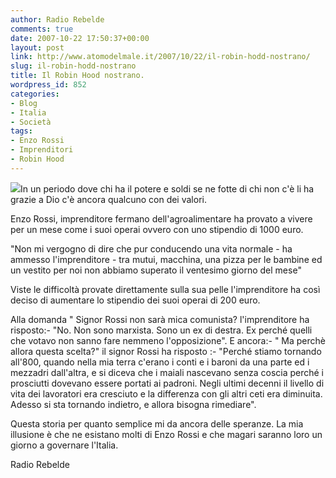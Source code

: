 ```yaml
---
author: Radio Rebelde
comments: true
date: 2007-10-22 17:50:37+00:00
layout: post
link: http://www.atomodelmale.it/2007/10/22/il-robin-hodd-nostrano/
slug: il-robin-hodd-nostrano
title: Il Robin Hood nostrano.
wordpress_id: 852
categories:
- Blog
- Italia
- Società
tags:
- Enzo Rossi
- Imprenditori
- Robin Hood
---
```


![](http://www.atomodelmale.it/wp-content/uploads/2008/10/robin-300x267.jpg)In un periodo dove chi ha il potere e soldi  se ne fotte di chi non c'è li ha grazie a Dio c'è ancora qualcuno con dei valori.

Enzo Rossi, imprenditore fermano dell'agroalimentare ha provato a vivere per un mese come i suoi operai ovvero con uno stipendio di 1000 euro.

"Non mi vergogno di dire che pur conducendo una vita normale  - ha ammesso l'imprenditore - tra mutui, macchina, una pizza per le bambine ed un vestito per noi non abbiamo superato il ventesimo giorno del mese"

Viste le difficoltà provate direttamente sulla sua pelle l'imprenditore ha così deciso di aumentare lo stipendio dei suoi operai di 200 euro.

Alla domanda " Signor Rossi non sarà mica comunista? l'imprenditore ha risposto:- "No. Non sono marxista. Sono un ex di destra. Ex perché quelli che votavo non sanno fare nemmeno l'opposizione". E ancora:- " Ma perchè allora questa scelta?" il signor Rossi ha risposto :- "Perché stiamo tornando all'800, quando nella mia terra c'erano i conti e i baroni da una parte ed i mezzadri dall'altra, e si diceva che i maiali nascevano senza coscia perché i prosciutti dovevano essere portati ai padroni. Negli ultimi decenni il livello di vita dei lavoratori era cresciuto e la differenza con gli altri ceti era diminuita. Adesso si sta tornando indietro, e allora bisogna rimediare".<!-- more -->

Questa storia per quanto semplice mi da ancora delle speranze. La mia illusione è che ne esistano molti di Enzo Rossi e che magari saranno loro un giorno a governare l'Italia.

Radio Rebelde
